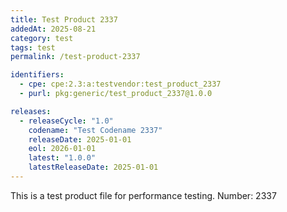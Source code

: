 ```yaml
---
title: Test Product 2337
addedAt: 2025-08-21
category: test
tags: test
permalink: /test-product-2337

identifiers:
  - cpe: cpe:2.3:a:testvendor:test_product_2337
  - purl: pkg:generic/test_product_2337@1.0.0

releases:
  - releaseCycle: "1.0"
    codename: "Test Codename 2337"
    releaseDate: 2025-01-01
    eol: 2026-01-01
    latest: "1.0.0"
    latestReleaseDate: 2025-01-01
---
```


This is a test product file for performance testing. Number: 2337
